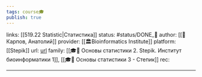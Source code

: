 ```yaml
---
tags: course🎓
publish: true
---
```

links: [[519.22 Statistic|Статистика]]
status: #status/DONE_🌳
author:  [[👤Карпов, Анатолий]]
provider: [[🏛Bioinformatics Institute]]
platform: [[Stepik]]
url: [url](https://stepik.org/course/76/syllabus)
family: [[🎓🍂 Основы статистики 2. Stepik. Институт биоинформатики 1]], [[🎓🌱 Основы статистики 3 - Степик]]
rec:

---